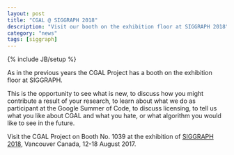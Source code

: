 ```yaml
---
layout: post
title: "CGAL @ SIGGRAPH 2018"
description: "Visit our booth on the exhibition floor at SIGGRAPH 2018"
category: "news"
tags: [siggraph]
---
```

{% include JB/setup %}

As in the previous years the CGAL Project has a booth on the
exhibition floor at SIGGRAPH.

This is the opportunity to see what is new, to discuss how you
might contribute a result of your research, to learn about what
we do as participant at the Google Summer of Code, to discuss
licensing, to tell us what you like about CGAL and what you hate,
or what algorithm you would like to see in the future.

Visit the CGAL Project on Booth No. 1039 at the exhibition of <a href="http://s2018.siggraph.org/">SIGGRAPH 2018</a>,
Vancouver Canada, 12-18 August 2017.
